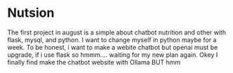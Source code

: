 # Nutsion
The first project in august is a simple about chatbot nutrition and other with flask, mysql, and python. I want to change myself in python maybe for a week. To be honest, i want to make a webite chatbot but openai must be upgrade, if i use flask so hmmm.... waiting for my new plan again. Okey I finally find make the chatbot website with Ollama BUT hmm

